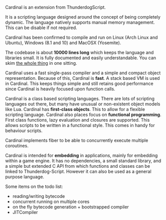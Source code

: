 Cardinal is an extension from ThunderdogScript. 

It is a scripting language designed around the concept of being completely dynamic. 
The language natively supports manual memory management. This can be disable if not required.

Cardinal has been confirmed to compile and run on Linux (Arch Linux and Ubuntu), Windows (8.1 and 10) and MacOSX (Yosemite). 

The codebase is about **10000 lines long** which keeps the language and libraries small.
It is fully documented and easily understandable. You can skim [the whole thing][src] in one sitting.

Cardinal uses a fast single-pass compiler and a simple and compact object representation. 
Because of this, Cardinal is **fast**. A stack based VM is used in Cardinal. This keeps things simple and still retains
good performance since Cardinal is heavily focused upon function calls.

Cardinal is a class based scripting languages. There are lots of scripting languages out there,
but many have unusual or non-existent object models like Lua. Cardinal has **first-class objects**. 
This to allow for a flexible scripting language.
Cardinal also places focus on **functional programming**. First class functions,  lazy evaluation and closures are supported. This allows scripts to 
be written in a functional style. This comes in handy for behaviour scripts.

Cardinal implements fiber to be able to concurrently execute multiple coroutines.

Cardinal is intended for **embedding** in applications, mainly for embedding within a game engine. 
It has no dependencies, a small standard library, and a simple but extended C API from 
which functions and classes can be linked to Thunderdog-Script. However it can also be used as a general purpose language.

Some items on the todo list:
- reading/writing bytecode
- concurrent running on multiple cores
- on the fly bytecode generation + bootstrapped compiler
- JITCompiler


[src]: https://github.com/TheAxeC/Cardinal/tree/master/src